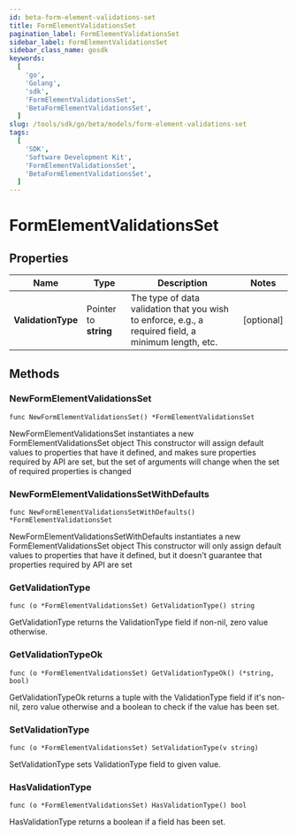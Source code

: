 ```yaml
---
id: beta-form-element-validations-set
title: FormElementValidationsSet
pagination_label: FormElementValidationsSet
sidebar_label: FormElementValidationsSet
sidebar_class_name: gosdk
keywords:
  [
    'go',
    'Golang',
    'sdk',
    'FormElementValidationsSet',
    'BetaFormElementValidationsSet',
  ]
slug: /tools/sdk/go/beta/models/form-element-validations-set
tags:
  [
    'SDK',
    'Software Development Kit',
    'FormElementValidationsSet',
    'BetaFormElementValidationsSet',
  ]
---
```


# FormElementValidationsSet

## Properties

| Name | Type | Description | Notes |
| --- | --- | --- | --- |
| **ValidationType** | Pointer to **string** | The type of data validation that you wish to enforce, e.g., a required field, a minimum length, etc. | [optional] |

## Methods

### NewFormElementValidationsSet

`func NewFormElementValidationsSet() *FormElementValidationsSet`

NewFormElementValidationsSet instantiates a new FormElementValidationsSet object This constructor will assign default values to properties that have it defined, and makes sure properties required by API are set, but the set of arguments will change when the set of required properties is changed

### NewFormElementValidationsSetWithDefaults

`func NewFormElementValidationsSetWithDefaults() *FormElementValidationsSet`

NewFormElementValidationsSetWithDefaults instantiates a new FormElementValidationsSet object This constructor will only assign default values to properties that have it defined, but it doesn't guarantee that properties required by API are set

### GetValidationType

`func (o *FormElementValidationsSet) GetValidationType() string`

GetValidationType returns the ValidationType field if non-nil, zero value otherwise.

### GetValidationTypeOk

`func (o *FormElementValidationsSet) GetValidationTypeOk() (*string, bool)`

GetValidationTypeOk returns a tuple with the ValidationType field if it's non-nil, zero value otherwise and a boolean to check if the value has been set.

### SetValidationType

`func (o *FormElementValidationsSet) SetValidationType(v string)`

SetValidationType sets ValidationType field to given value.

### HasValidationType

`func (o *FormElementValidationsSet) HasValidationType() bool`

HasValidationType returns a boolean if a field has been set.
